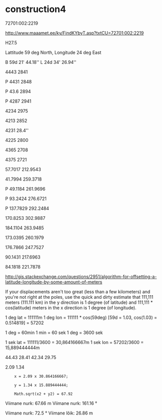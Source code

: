 # construction4

72701:002:2219

http://www.maaamet.ee/ky/FindKYbyT.asp?txtCU=72701:002:2219

H27.5

Lattitude 59 deg North, Longitude 24 deg East

B 59d 21' 44.18''   L 24d 34' 26.94'' 

4443 2841

P 4431 2848

P 43.6  2894

P 4287 2941

4234 2975

4213 2852

4231 28.4''

4225 2800

4365 2708

4375 2721


57.7017 212.9543

41.7994 259.3718

P 49.1184 261.9696

P 93.2424 276.6721

P 137.7829 292.2484

170.8253 302.9887

184.1104 263.9485

173.0395 260.1979

176.7866 247.7527


90.1431 217.6963

84.1818 221.7878





http://gis.stackexchange.com/questions/2951/algorithm-for-offsetting-a-latitude-longitude-by-some-amount-of-meters

If your displacements aren't too great (less than a few kilometers) and you're not right at the poles, use the quick and dirty estimate that 111,111 meters (111.111 km) in the y direction is 1 degree (of latitude) and 111,111 * cos(latitude) meters in the x direction is 1 degree (of longitude).

1 deg lat = 111111m
1 deg lon = 111111 * cos(59deg) [59d = 1.03, cos(1.03) = 0.514819] = 57202

1 deg = 60min
1 min = 60 sek
1 deg = 3600 sek

1 sek lat = 111111/3600 = 30,864166667m
1 sek lon = 57202/3600 = 15,889444444m

44.43 28.41
42.34 29.75

2.09 1.34


        x = 2.09 x 30.864166667;

        y = 1.34 x 15.889444444;

        Math.sqrt(x2 + y2) = 67.92




Viimane nurk: 67.66 m
Viimane nurk: 161.16 °

Viimane nurk: 72.5 °
Viimane lõik: 26.86 m










